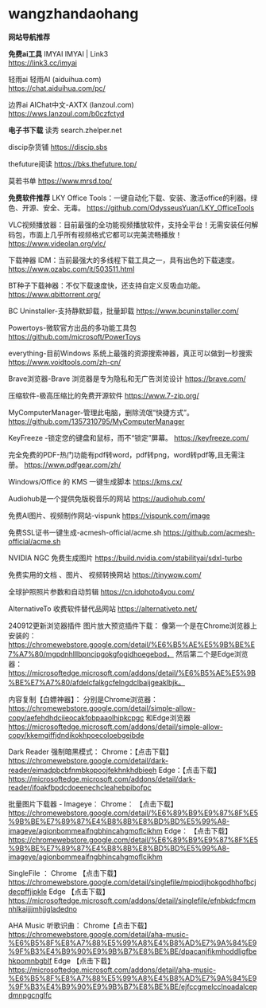 # wangzhandaohang
**网站导航推荐**

**免费ai工具**
IMYAI
IMYAI | Link3    
https://link3.cc/imyai

轻雨ai
轻雨AI (aiduihua.com)     
https://chat.aiduihua.com/pc/

边界ai
AIChat中文-AXTX (lanzoul.com)    
https://wws.lanzoul.com/b0czfctyd




**电子书下载**
读秀
search.zhelper.net

discip杂货铺
https://discip.sbs

thefuture阅读
https://bks.thefuture.top/

莫若书单
https://www.mrsd.top/



**免费软件推荐**
LKY Office Tools：一键自动化下载、安装、激活office的利器。绿色、开源、安全、无毒。
https://github.com/OdysseusYuan/LKY_OfficeTools

VLC视频播放器：目前最强的全功能视频播放软件，支持全平台！无需安装任何解码包，市面上几乎所有视频格式它都可以完美流畅播放！
https://www.videolan.org/vlc/

下载神器 IDM：当前最强大的多线程下载工具之一，具有出色的下载速度。
https://www.ozabc.com/it/503511.html

BT种子下载神器：不仅下载速度快，还支持自定义反吸血功能。
https://www.qbittorrent.org/

BC Uninstaller-支持静默卸载，批量卸载
https://www.bcuninstaller.com/

Powertoys-微软官方出品的多功能工具包
https://github.com/microsoft/PowerToys

everything-目前Windows 系统上最强的资源搜索神器，真正可以做到一秒搜索
https://www.voidtools.com/zh-cn/

Brave浏览器-Brave 浏览器是专为隐私和无广告浏览设计
https://brave.com/

压缩软件-极高压缩比的免费开源软件
https://www.7-zip.org/

MyComputerManager-管理此电脑，删除流氓“快捷方式”。
https://github.com/1357310795/MyComputerManager

KeyFreeze -锁定您的键盘和鼠标，而不“锁定”屏幕。
https://keyfreeze.com/

完全免费的PDF-热门功能有pdf转word，pdf转png，word转pdf等,且无需注册。
https://www.pdfgear.com/zh/

Windows/Office 的 KMS 一键生成脚本 
  https://kms.cx/
  
Audiohub是一个提供免版税音乐的网站 
  https://audiohub.com/
  
免费AI图片、视频制作网站-vispunk
  https://vispunk.com/image
  
免费SSL证书一键生成-acmesh-official/acme.sh
  https://github.com/acmesh-official/acme.sh

  NVIDIA NGC 免费生成图片
https://build.nvidia.com/stabilityai/sdxl-turbo

免费实用的文档 、图片、 视频转换网站
https://tinywow.com/


全球护照照片参数和自动剪辑
https://cn.idphoto4you.com/

AlternativeTo 收费软件替代品网站
https://alternativeto.net/

240912更新浏览器插件
图片放大预览插件下载：
像第一个是在Chrome浏览器上安装的：https://chromewebstore.google.com/detail/%E6%B5%AE%E5%9B%BE%E7%A7%80/mgpdnhlllbpncjpgokgfogidhoegebod，
然后第二个是Edge浏览器：https://microsoftedge.microsoft.com/addons/detail/%E6%B5%AE%E5%9B%BE%E7%A7%80/afdelcfalkgcfelngdclbaijgeaklbjk。

内容复制【白嫖神器】：
分别是Chrome浏览器：
https://chromewebstore.google.com/detail/simple-allow-copy/aefehdhdciieocakfobpaaolhipkcpgc
和Edge浏览器
https://microsoftedge.microsoft.com/addons/detail/simple-allow-copy/kkemgiffjdndikokhpoecoloebgeibde

Dark Reader 强制暗黑模式：
Chrome：【点击下载】
https://chromewebstore.google.com/detail/dark-reader/eimadpbcbfnmbkopoojfekhnkhdbieeh
Edge：【点击下载】
https://microsoftedge.microsoft.com/addons/detail/dark-reader/ifoakfbpdcdoeenechcleahebpibofpc

批量图片下载器 - Imageye：
Chrome： 【点击下载】
https://chromewebstore.google.com/detail/%E6%89%B9%E9%87%8F%E5%9B%BE%E7%89%87%E4%B8%8B%E8%BD%BD%E5%99%A8-imageye/agionbommeaifngbhincahgmoflcikhm
Edge： 【点击下载】
https://chromewebstore.google.com/detail/%E6%89%B9%E9%87%8F%E5%9B%BE%E7%89%87%E4%B8%8B%E8%BD%BD%E5%99%A8-imageye/agionbommeaifngbhincahgmoflcikhm

SingleFile ：
Chrome 【点击下载】
https://chromewebstore.google.com/detail/singlefile/mpiodijhokgodhhofbcjdecpffjipkle
Edge 【点击下载】
https://microsoftedge.microsoft.com/addons/detail/singlefile/efnbkdcfmcmnhlkaijjjmhjjgladedno

AHA Music 听歌识曲：
Chrome【点击下载】
https://chromewebstore.google.com/detail/aha-music-%E6%B5%8F%E8%A7%88%E5%99%A8%E4%B8%AD%E7%9A%84%E9%9F%B3%E4%B9%90%E9%9B%B7%E8%BE%BE/dpacanjfikmhoddligfbehkpomnbgblf
Edge 【点击下载】
https://microsoftedge.microsoft.com/addons/detail/aha-music-%E6%B5%8F%E8%A7%88%E5%99%A8%E4%B8%AD%E7%9A%84%E9%9F%B3%E4%B9%90%E9%9B%B7%E8%BE%BE/ejfccgmelcclnoadalcepdmnpgcnglfc
